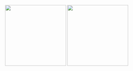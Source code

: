 <img height=200 align="center" src="https://github-readme-stats.vercel.app/api?username=unsigned-ru&theme=transparent" />
<img height=200 align="center" src="https://github-readme-stats.vercel.app/api/top-langs?username=unsigned-ru&layout=compact&langs_count=8&card_width=320&theme=transparent" />


